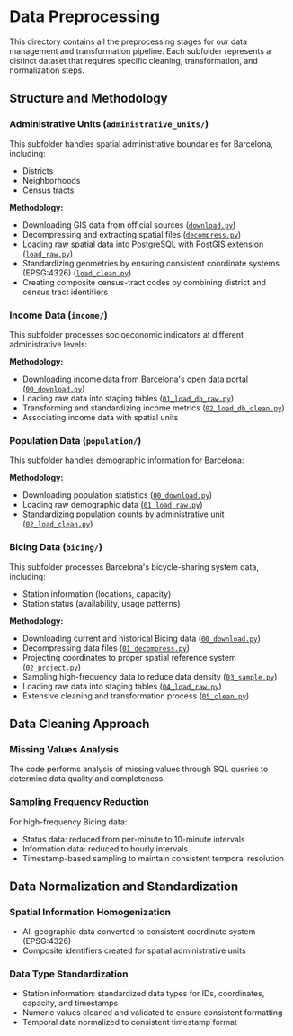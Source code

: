 # Data Preprocessing

This directory contains all the preprocessing stages for our data management and transformation pipeline. Each subfolder represents a distinct dataset that requires specific cleaning, transformation, and normalization steps.

## Structure and Methodology

### Administrative Units (`administrative_units/`)

This subfolder handles spatial administrative boundaries for Barcelona, including:

- Districts
- Neighborhoods
- Census tracts

**Methodology:**
- Downloading GIS data from official sources ([`download.py`](administrative_units/download.py))
- Decompressing and extracting spatial files ([`decompress.py`](administrative_units/decompress.py))
- Loading raw spatial data into PostgreSQL with PostGIS extension ([`load_raw.py`](administrative_units/load_raw.py))
- Standardizing geometries by ensuring consistent coordinate systems (EPSG:4326) ([`load_clean.py`](administrative_units/load_clean.py))
- Creating composite census-tract codes by combining district and census tract identifiers

### Income Data (`income/`)

This subfolder processes socioeconomic indicators at different administrative levels:

**Methodology:**
- Downloading income data from Barcelona's open data portal ([`00_download.py`](income/00_download.py))
- Loading raw data into staging tables ([`01_load_db_raw.py`](income/01_load_db_raw.py))
- Transforming and standardizing income metrics ([`02_load_db_clean.py`](income/02_load_db_clean.py))
- Associating income data with spatial units

### Population Data (`population/`)

This subfolder handles demographic information for Barcelona:

**Methodology:**
- Downloading population statistics ([`00_download.py`](population/00_download.py))
- Loading raw demographic data ([`01_load_raw.py`](population/01_load_raw.py)) 
- Standardizing population counts by administrative unit ([`02_load_clean.py`](population/02_load_clean.py))

### Bicing Data (`bicing/`)

This subfolder processes Barcelona's bicycle-sharing system data, including:
- Station information (locations, capacity)
- Station status (availability, usage patterns)

**Methodology:**
- Downloading current and historical Bicing data ([`00_download.py`](bicing/00_download.py))
- Decompressing data files ([`01_decompress.py`](bicing/01_decompress.py))
- Projecting coordinates to proper spatial reference system ([`02_project.py`](bicing/02_project.py))
- Sampling high-frequency data to reduce data density ([`03_sample.py`](bicing/03_sample.py))
- Loading raw data into staging tables ([`04_load_raw.py`](bicing/04_load_raw.py))
- Extensive cleaning and transformation process ([`05_clean.py`](bicing/05_clean.py))

## Data Cleaning Approach

### Missing Values Analysis

The code performs analysis of missing values through SQL queries to determine data quality and completeness.

### Sampling Frequency Reduction

For high-frequency Bicing data:
- Status data: reduced from per-minute to 10-minute intervals
- Information data: reduced to hourly intervals
- Timestamp-based sampling to maintain consistent temporal resolution

## Data Normalization and Standardization

### Spatial Information Homogenization

- All geographic data converted to consistent coordinate system (EPSG:4326)
- Composite identifiers created for spatial administrative units

### Data Type Standardization

- Station information: standardized data types for IDs, coordinates, capacity, and timestamps
- Numeric values cleaned and validated to ensure consistent formatting
- Temporal data normalized to consistent timestamp format
